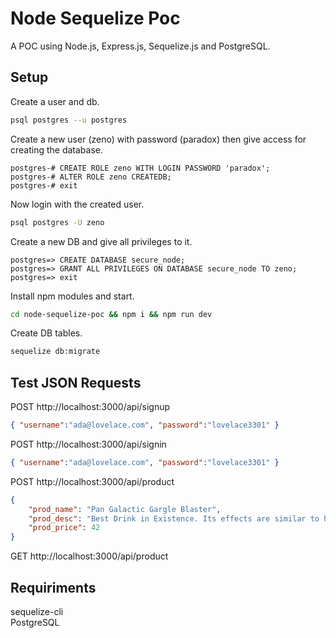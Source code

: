 # Node Sequelize Poc

A POC using Node.js, Express.js, Sequelize.js and PostgreSQL.

## Setup

Create a user and db.

```sh
psql postgres --u postgres
```

Create a new user (zeno) with password (paradox) then give access for creating the database.

```
postgres-# CREATE ROLE zeno WITH LOGIN PASSWORD 'paradox';
postgres-# ALTER ROLE zeno CREATEDB;
postgres-# exit
```

Now login with the created user.

```sh
psql postgres -U zeno
```

Create a new DB and give all privileges to it.

```
postgres=> CREATE DATABASE secure_node;
postgres=> GRANT ALL PRIVILEGES ON DATABASE secure_node TO zeno;
postgres=> exit
```

Install npm modules and start.

```sh
cd node-sequelize-poc && npm i && npm run dev
```

Create DB tables.
```sh
sequelize db:migrate
``` 

## Test JSON Requests

POST http://localhost:3000/api/signup

```json
{ "username":"ada@lovelace.com", "password":"lovelace3301" }
```

POST http://localhost:3000/api/signin

```json
{ "username":"ada@lovelace.com", "password":"lovelace3301" }
```

POST http://localhost:3000/api/product

```json
{
    "prod_name": "Pan Galactic Gargle Blaster",
    "prod_desc": "Best Drink in Existence. Its effects are similar to having your brains smashed in by a slice of lemon wrapped round a large gold brick.",
    "prod_price": 42
}
```

GET http://localhost:3000/api/product


## Requiriments

sequelize-cli  
PostgreSQL



